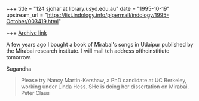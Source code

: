 +++
title = "124 sjohar at library.usyd.edu.au"
date = "1995-10-19"
upstream_url = "https://list.indology.info/pipermail/indology/1995-October/003419.html"

+++
[Archive link](https://list.indology.info/pipermail/indology/1995-October/003419.html)

A few years ago I bought a book of Mirabai's songs in Udaipur published by
the Mirabai research institute. I will mail teh address oftheinstitiute
tomorrow.

Sugandha



>Please try Nancy Martin-Kershaw, a PhD candidate at UC Berkeley,
>working under Linda Hess.  SHe is doing her dissertation on Mirabai.
>Peter Claus
> 
>
>






